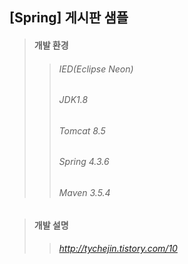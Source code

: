 ## [Spring] 게시판 샘플 
> #### 개발 환경
>> ###### IED(Eclipse Neon) 
>> ###### JDK1.8
>> ###### Tomcat 8.5
>> ###### Spring 4.3.6
>> ###### Maven 3.5.4

> #### 개발 설명
>> ###### http://tychejin.tistory.com/10
